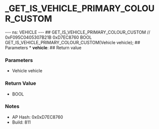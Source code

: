 # _GET_IS_VEHICLE_PRIMARY_COLOUR_CUSTOM

--- ns: VEHICLE --- ## GET_IS_VEHICLE_PRIMARY_COLOUR_CUSTOM  // 0xF095C0405307B21B 0xD7EC8760 BOOL GET_IS_VEHICLE_PRIMARY_COLOUR_CUSTOM(Vehicle vehicle);   ## Parameters * **vehicle**:  ## Return value

### Parameters
* Vehicle vehicle

### Return Value
* BOOL

### Notes
* AP Hash: 0x0xD7EC8760
* Build: 811

